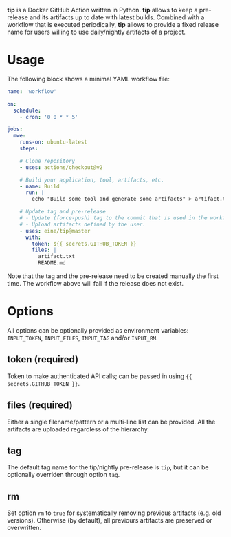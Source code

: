 **tip** is a Docker GitHub Action written in Python. **tip** allows to keep a pre-release and its artifacts up to date with latest builds. Combined with a workflow that is executed periodically, **tip** allows to provide a fixed release name for users willing to use daily/nightly artifacts of a project.

# Usage

The following block shows a minimal YAML workflow file:

```yml
name: 'workflow'

on:
  schedule:
    - cron: '0 0 * * 5'

jobs:
  mwe:
    runs-on: ubuntu-latest
    steps:

    # Clone repository
    - uses: actions/checkout@v2

    # Build your application, tool, artifacts, etc.
    - name: Build
      run: |
        echo "Build some tool and generate some artifacts" > artifact.txt

    # Update tag and pre-release
    # - Update (force-push) tag to the commit that is used in the workflow.
    # - Upload artifacts defined by the user.
    - uses: eine/tip@master
      with:
        token: ${{ secrets.GITHUB_TOKEN }}
        files: |
          artifact.txt
          README.md
```

Note that the tag and the pre-release need to be created manually the first time. The workflow above will fail if the release does not exist.

# Options

All options can be optionally provided as environment variables: `INPUT_TOKEN`, `INPUT_FILES`, `INPUT_TAG` and/or `INPUT_RM`.

## token (required)

Token to make authenticated API calls; can be passed in using `{{ secrets.GITHUB_TOKEN }}`.

## files (required)

Either a single filename/pattern or a multi-line list can be provided. All the artifacts are uploaded regardless of the hierarchy.

## tag

The default tag name for the tip/nightly pre-release is `tip`, but it can be optionally overriden through option `tag`.

## rm

Set option `rm` to `true` for systematically removing previous artifacts (e.g. old versions). Otherwise (by default), all previours artifacts are preserved or overwritten.

